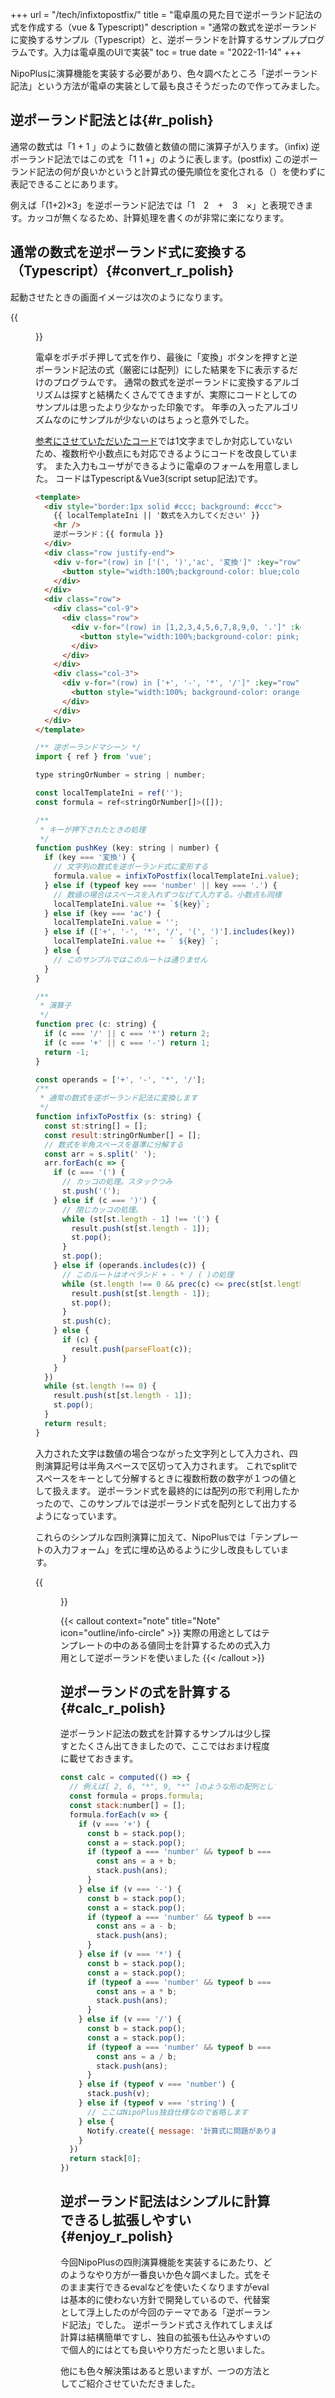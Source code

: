 +++
url = "/tech/infixtopostfix/"
title = "電卓風の見た目で逆ポーランド記法の式を作成する（vue & Typescript)"
description = "通常の数式を逆ポーランドに変換するサンプル（Typescript）と、逆ポーランドを計算するサンプルプログラムです。入力は電卓風のUIで実装"
toc = true
date = "2022-11-14"
+++

NipoPlusに演算機能を実装する必要があり、色々調べたところ「逆ポーランド記法」という方法が電卓の実装として最も良さそうだったので作ってみました。

## 逆ポーランド記法とは{#r_polish}

通常の数式は「1 + 1 」のように数値と数値の間に演算子が入ります。（infix)
逆ポーランド記法ではこの式を「1 1 +」のように表します。(postfix)
この逆ポーランド記法の何が良いかというと計算式の優先順位を変化される（）を使わずに表記できることにあります。

例えば「(1+2)×3」を逆ポーランド記法では「1　2　+　3　×」と表現できます。カッコが無くなるため、計算処理を書くのが非常に楽になります。

## 通常の数式を逆ポーランド式に変換する（Typescript）{#convert_r_polish}

起動させたときの画面イメージは次のようになります。

{{<figure src="img/reverce-polish-input.png"  alt="逆ポーランド記法に変換する電卓風入力フォーム" caption="逆ポーランド記法に変換する電卓風入力フォーム" >}}

電卓をポチポチ押して式を作り、最後に「変換」ボタンを押すと逆ポーランド記法の式（厳密には配列）にした結果を下に表示するだけのプログラムです。
通常の数式を逆ポーランドに変換するアルゴリズムは探すと結構たくさんでてきますが、実際にコードとしてのサンプルは思ったより少なかった印象です。
年季の入ったアルゴリズムなのにサンプルが少ないのはちょっと意外でした。

[参考にさせていただいたコード](https://www.geeksforgeeks.org/stack-set-2-infix-to-postfix/)では1文字までしか対応していないため、複数桁や小数点にも対応できるようにコードを改良しています。
また入力もユーザができるように電卓のフォームを用意しました。
コードはTypescript＆Vue3(script setup記法)です。

```html
<template>
  <div style="border:1px solid #ccc; background: #ccc">
    {{ localTemplateIni || '数式を入力してください' }}
    <hr />
    逆ポーランド：{{ formula }}
  </div>
  <div class="row justify-end">
    <div v-for="(row) in ['(', ')','ac', '変換']" :key="row" class="col-xs-3 col-md-2 q-px-sm q-mb-xs">
      <button style="width:100%;background-color: blue;color:white" @click="pushKey(row)">{{ row }}</button>
    </div>
  </div>
  <div class="row">
    <div class="col-9">
      <div class="row">
        <div v-for="(row) in [1,2,3,4,5,6,7,8,9,0, '.']" :key="row" class="col-xs-4 q-px-sm q-mb-xs">
          <button style="width:100%;background-color: pink;" @click="pushKey(row)">{{ row }}</button>
        </div>
      </div>
    </div>
    <div class="col-3">
      <div v-for="(row) in ['+', '-', '*', '/']" :key="row" class="q-px-sm q-mb-xs">
        <button style="width:100%; background-color: orange;" @click="pushKey(row)">{{ row }}</button>
      </div>
    </div>
  </div>
</template>
```

```javascript
/** 逆ポーランドマシーン */
import { ref } from 'vue';

type stringOrNumber = string | number;

const localTemplateIni = ref('');
const formula = ref<stringOrNumber[]>([]);

/**
 * キーが押下されたときの処理
 */
function pushKey (key: string | number) {
  if (key === '変換') {
    // 文字列の数式を逆ポーランド式に変形する
    formula.value = infixToPostfix(localTemplateIni.value);
  } else if (typeof key === 'number' || key === '.') {
    // 数値の場合はスペースを入れずつなげて入力する。小数点も同様
    localTemplateIni.value += `${key}`;
  } else if (key === 'ac') {
    localTemplateIni.value = '';
  } else if (['+', '-', '*', '/', '(', ')'].includes(key)) {
    localTemplateIni.value += ` ${key} `;
  } else {
    // このサンプルではこのルートは通りません
  }
}

/**
 * 演算子
 */
function prec (c: string) {
  if (c === '/' || c === '*') return 2;
  if (c === '+' || c === '-') return 1;
  return -1;
}

const operands = ['+', '-', '*', '/'];
/**
 * 通常の数式を逆ポーランド記法に変換します
 */
function infixToPostfix (s: string) {
  const st:string[] = [];
  const result:stringOrNumber[] = [];
  // 数式を半角スペースを基準に分解する
  const arr = s.split(' ');
  arr.forEach(c => {
    if (c === '(') {
      // カッコの処理。スタックつみ
      st.push('(');
    } else if (c === ')') {
      // 閉じカッコの処理。
      while (st[st.length - 1] !== '(') {
        result.push(st[st.length - 1]);
        st.pop();
      }
      st.pop();
    } else if (operands.includes(c)) {
      // このルートはオペランド + - * / ( )の処理
      while (st.length !== 0 && prec(c) <= prec(st[st.length - 1])) {
        result.push(st[st.length - 1]);
        st.pop();
      }
      st.push(c);
    } else {
      if (c) {
        result.push(parseFloat(c));
      }
    }
  })
  while (st.length !== 0) {
    result.push(st[st.length - 1]);
    st.pop();
  }
  return result;
}

```

入力された文字は数値の場合つながった文字列として入力され、四則演算記号は半角スペースで区切って入力されます。
これでsplitでスペースをキーとして分解するときに複数桁数の数字が１つの値として扱えます。
逆ポーランド式を最終的には配列の形で利用したかったので、このサンプルでは逆ポーランド式を配列として出力するようになっています。

これらのシンプルな四則演算に加えて、NipoPlusでは「テンプレートの入力フォーム」を式に埋め込めるように少し改良もしています。

{{<figure src="img/reverce-polish-sample.png"  alt="NipoPlusで使った実際の例" caption="NipoPlusで使った実際の例" >}}

{{< callout context="note" title="Note" icon="outline/info-circle" >}}
実際の用途としてはテンプレートの中のある値同士を計算するための式入力用として逆ポーランドを使いました
{{< /callout >}}

## 逆ポーランドの式を計算する{#calc_r_polish}

逆ポーランド記法の数式を計算するサンプルは少し探すとたくさん出てきましたので、ここではおまけ程度に載せておきます。

```javascript
const calc = computed(() => {
  // 例えば[ 2, 6, "*", 9, "*" ]のような形の配列として渡ってきます
  const formula = props.formula;
  const stack:number[] = [];
  formula.forEach(v => {
    if (v === '+') {
      const b = stack.pop();
      const a = stack.pop();
      if (typeof a === 'number' && typeof b === 'number') {
        const ans = a + b;
        stack.push(ans);
      }
    } else if (v === '-') {
      const b = stack.pop();
      const a = stack.pop();
      if (typeof a === 'number' && typeof b === 'number') {
        const ans = a - b;
        stack.push(ans);
      }
    } else if (v === '*') {
      const b = stack.pop();
      const a = stack.pop();
      if (typeof a === 'number' && typeof b === 'number') {
        const ans = a * b;
        stack.push(ans);
      }
    } else if (v === '/') {
      const b = stack.pop();
      const a = stack.pop();
      if (typeof a === 'number' && typeof b === 'number') {
        const ans = a / b;
        stack.push(ans);
      }
    } else if (typeof v === 'number') {
      stack.push(v);
    } else if (typeof v === 'string') {
      // ここはNipoPlus独自仕様なので省略します
    } else {
      Notify.create({ message: '計算式に問題があります' });
    }
  })
  return stack[0];
})
```

## 逆ポーランド記法はシンプルに計算できるし拡張しやすい{#enjoy_r_polish}

今回NipoPlusの四則演算機能を実装するにあたり、どのようなやり方が一番良いか色々調べました。式をそのまま実行できるevalなどを使いたくなりますがevalは基本的に使わない方針で開発しているので、代替案として浮上したのが今回のテーマである「逆ポーランド記法」でした。
逆ポーランド式さえ作れてしまえば計算は結構簡単ですし、独自の拡張も仕込みやすいので個人的にはとても良いやり方だったと思いました。

他にも色々解決策はあると思いますが、一つの方法としてご紹介させていただきました。
